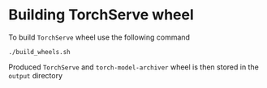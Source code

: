 # Building TorchServe wheel

To build `TorchServe` wheel use the following command

```
./build_wheels.sh
```

Produced `TorchServe` and `torch-model-archiver` wheel is then stored in the `output` directory